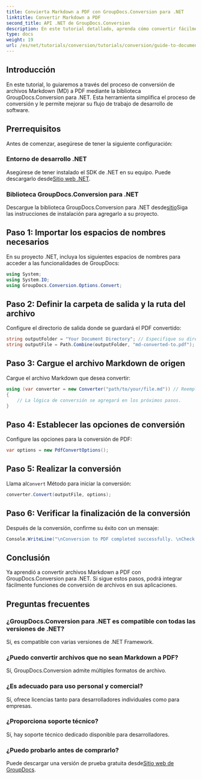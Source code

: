 ```yaml
---
title: Convierta Markdown a PDF con GroupDocs.Conversion para .NET
linktitle: Convertir Markdown a PDF
second_title: API .NET de GroupDocs.Conversion
description: En este tutorial detallado, aprenda cómo convertir fácilmente archivos Markdown (MD) a formato de documento portátil (PDF) utilizando la biblioteca GroupDocs.Conversion para .NET.
type: docs
weight: 19
url: /es/net/tutorials/conversion/tutorials/conversion/guide-to-document-conversion/convert-markdown-to-pdf/
---
```

## Introducción

En este tutorial, lo guiaremos a través del proceso de conversión de archivos Markdown (MD) a PDF mediante la biblioteca GroupDocs.Conversion para .NET. Esta herramienta simplifica el proceso de conversión y le permite mejorar su flujo de trabajo de desarrollo de software.

## Prerrequisitos

Antes de comenzar, asegúrese de tener la siguiente configuración:

### Entorno de desarrollo .NET
 Asegúrese de tener instalado el SDK de .NET en su equipo. Puede descargarlo desde[Sitio web .NET](https://dotnet.microsoft.com/download).

### Biblioteca GroupDocs.Conversion para .NET
Descargue la biblioteca GroupDocs.Conversion para .NET desde[sitio](https://releases.groupdocs.com/conversion/net/)Siga las instrucciones de instalación para agregarlo a su proyecto.

## Paso 1: Importar los espacios de nombres necesarios
En su proyecto .NET, incluya los siguientes espacios de nombres para acceder a las funcionalidades de GroupDocs:

```csharp
using System;
using System.IO;
using GroupDocs.Conversion.Options.Convert;
```

## Paso 2: Definir la carpeta de salida y la ruta del archivo
Configure el directorio de salida donde se guardará el PDF convertido:

```csharp
string outputFolder = "Your Document Directory"; // Especifique su directorio de salida
string outputFile = Path.Combine(outputFolder, "md-converted-to.pdf");
```

## Paso 3: Cargue el archivo Markdown de origen
Cargue el archivo Markdown que desea convertir:

```csharp
using (var converter = new Converter("path/to/your/file.md")) // Reemplazar con la ruta del archivo MD
{
    // La lógica de conversión se agregará en los próximos pasos.
}
```

## Paso 4: Establecer las opciones de conversión
Configure las opciones para la conversión de PDF:

```csharp
var options = new PdfConvertOptions();
```

## Paso 5: Realizar la conversión
 Llama al`Convert` Método para iniciar la conversión:

```csharp
converter.Convert(outputFile, options);
```

## Paso 6: Verificar la finalización de la conversión
Después de la conversión, confirme su éxito con un mensaje:

```csharp
Console.WriteLine("\nConversion to PDF completed successfully. \nCheck output in {0}", outputFolder);
```

## Conclusión
Ya aprendió a convertir archivos Markdown a PDF con GroupDocs.Conversion para .NET. Si sigue estos pasos, podrá integrar fácilmente funciones de conversión de archivos en sus aplicaciones.

## Preguntas frecuentes

### ¿GroupDocs.Conversion para .NET es compatible con todas las versiones de .NET?
Sí, es compatible con varias versiones de .NET Framework.

### ¿Puedo convertir archivos que no sean Markdown a PDF?
Sí, GroupDocs.Conversion admite múltiples formatos de archivo.

### ¿Es adecuado para uso personal y comercial?
Sí, ofrece licencias tanto para desarrolladores individuales como para empresas.

### ¿Proporciona soporte técnico?
Sí, hay soporte técnico dedicado disponible para desarrolladores.

### ¿Puedo probarlo antes de comprarlo?
 Puede descargar una versión de prueba gratuita desde[Sitio web de GroupDocs](https://releases.groupdocs.com/conversion/net/).
